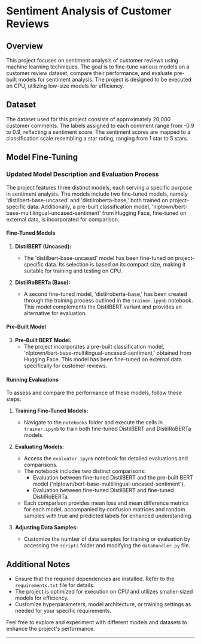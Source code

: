 # Sentiment Analysis of Customer Reviews

## Overview

This project focuses on sentiment analysis of customer reviews using machine learning techniques. The goal is to fine-tune various models on a customer review dataset, compare their performance, and evaluate pre-built models for sentiment analysis. The project is designed to be executed on CPU, utilizing low-size models for efficiency.

## Dataset

The dataset used for this project consists of approximately 20,000 customer comments. The labels assigned to each comment range from -0.9 to 0.9, reflecting a sentiment score. The sentiment scores are mapped to a classification scale resembling a star rating, ranging from 1 star to 5 stars.

## Model Fine-Tuning

### Updated Model Description and Evaluation Process

The project features three distinct models, each serving a specific purpose in sentiment analysis. The models include two fine-tuned models, namely 'distilbert-base-uncased' and 'distilroberta-base,' both trained on project-specific data. Additionally, a pre-built classification model, 'nlptown/bert-base-multilingual-uncased-sentiment' from Hugging Face, fine-tuned on external data, is incorporated for comparison.

#### Fine-Tuned Models

1. **DistilBERT (Uncased):**
   - The 'distilbert-base-uncased' model has been fine-tuned on project-specific data. Its selection is based on its compact size, making it suitable for training and testing on CPU.

2. **DistilRoBERTa (Base):**
   - A second fine-tuned model, 'distilroberta-base,' has been created through the training process outlined in the `trainer.ipynb` notebook. This model complements the DistilBERT variant and provides an alternative for evaluation.

#### Pre-Built Model

3. **Pre-Built BERT Model:**
   - The project incorporates a pre-built classification model, 'nlptown/bert-base-multilingual-uncased-sentiment,' obtained from Hugging Face. This model has been fine-tuned on external data specifically for customer reviews.

#### Running Evaluations

To assess and compare the performance of these models, follow these steps:

1. **Training Fine-Tuned Models:**
   - Navigate to the `notebooks` folder and execute the cells in `trainer.ipynb` to train both fine-tuned DistilBERT and DistilRoBERTa models.

2. **Evaluating Models:**
   - Access the `evaluator.ipynb` notebook for detailed evaluations and comparisons.
   - The notebook includes two distinct comparisons:
     - Evaluation between fine-tuned DistilBERT and the pre-built BERT model ('nlptown/bert-base-multilingual-uncased-sentiment').
     - Evaluation between fine-tuned DistilBERT and fine-tuned DistilRoBERTa.
   - Each comparison provides mean loss and mean difference metrics for each model, accompanied by confusion matrices and random samples with true and predicted labels for enhanced understanding.

3. **Adjusting Data Samples:**
   - Customize the number of data samples for training or evaluation by accessing the `scripts` folder and modifying the `datahandler.py` file.

## Additional Notes

- Ensure that the required dependencies are installed. Refer to the `requirements.txt` file for details.
- The project is optimized for execution on CPU and utilizes smaller-sized models for efficiency.
- Customize hyperparameters, model architecture, or training settings as needed for your specific requirements.

Feel free to explore and experiment with different models and datasets to enhance the project's performance.

---
